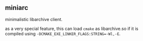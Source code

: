 ## miniarc

minimalistic libarchive client.

as a very special feature, this can load `cmake` as libarchive.so if it is compiled using `-DCMAKE_EXE_LINKER_FLAGS:STRING=-Wl,-E`. 
